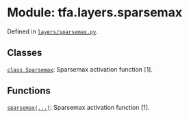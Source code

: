 <div itemscope itemtype="http://developers.google.com/ReferenceObject">
<meta itemprop="name" content="tfa.layers.sparsemax" />
<meta itemprop="path" content="Stable" />
</div>

# Module: tfa.layers.sparsemax





Defined in [`layers/sparsemax.py`](https://github.com/tensorflow/addons/tree/0.4-release/tensorflow_addons/layers/sparsemax.py).

<!-- Placeholder for "Used in" -->


## Classes

[`class Sparsemax`](../../tfa/layers/Sparsemax.md): Sparsemax activation function [1].

## Functions

[`sparsemax(...)`](../../tfa/activations/sparsemax.md): Sparsemax activation function [1].


